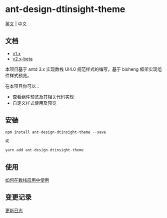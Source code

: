 # ant-design-dtinsight-theme

[英文](./README.md) | 中文

## 文档
- [v1.x](https://liuxy0551.github.io/ant-design-dtinsight-theme/components/table-cn/)
- [v2.x-beta](https://dtstack.github.io/ant-design-dtinsight-theme/components/table-cn/)

本项目基于 antd 3.x 实现数栈 UI4.0 规范样式的编写，基于 bisheng 框架实现组件样式预览。

在本项目你可以：

- 查看组件预览及其相关代码实现
- 自定义样式使用及预览

## 安装

```javascript
npm install ant-design-dtinsight-theme --save

或

yarn add ant-design-dtinsight-theme
```

## 使用

[如何在数栈应用中使用](https://github.com/DTStack/ant-design-dtinsight-theme/blob/master/docs/react/getting-started.zh-CN.md)

## 变更记录

[更新日志](https://github.com/DTStack/ant-design-dtinsight-theme/blob/master/docs/react/change-log.zh-CN.md)
